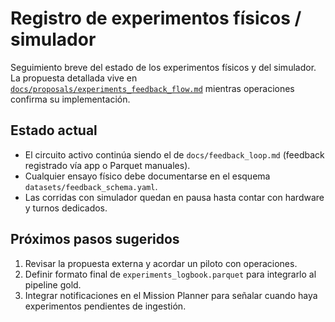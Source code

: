 # Registro de experimentos físicos / simulador

Seguimiento breve del estado de los experimentos físicos y del simulador. La
propuesta detallada vive en
[`docs/proposals/experiments_feedback_flow.md`](proposals/experiments_feedback_flow.md)
mientras operaciones confirma su implementación.

## Estado actual

- El circuito activo continúa siendo el de `docs/feedback_loop.md` (feedback
  registrado vía app o Parquet manuales).
- Cualquier ensayo físico debe documentarse en el esquema `datasets/feedback_schema.yaml`.
- Las corridas con simulador quedan en pausa hasta contar con hardware y turnos
dedicados.

## Próximos pasos sugeridos

1. Revisar la propuesta externa y acordar un piloto con operaciones.
2. Definir formato final de `experiments_logbook.parquet` para integrarlo al
   pipeline gold.
3. Integrar notificaciones en el Mission Planner para señalar cuando haya
   experimentos pendientes de ingestión.
